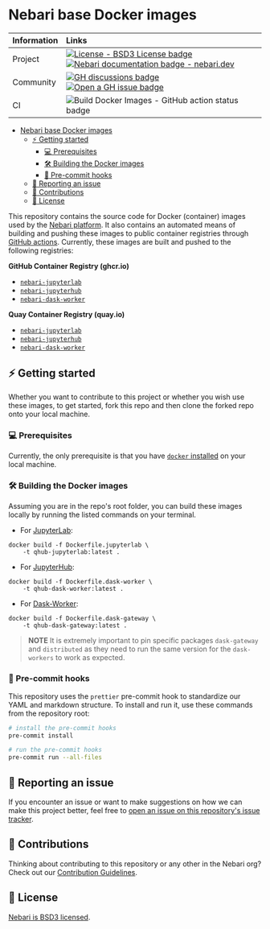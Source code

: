 # Nebari base Docker images

| Information | Links                                                                                                                                                                                                                                                                                                                                                                |
| :---------- | :------------------------------------------------------------------------------------------------------------------------------------------------------------------------------------------------------------------------------------------------------------------------------------------------------------------------------------------------------------------- |
| Project     | [![License - BSD3 License badge](https://img.shields.io/badge/License-BSD%203--Clause-gray.svg?colorA=2D2A56&colorB=5936D9&style=flat.svg)](https://opensource.org/licenses/BSD-3-Clause) [![Nebari documentation badge - nebari.dev](https://img.shields.io/badge/%F0%9F%93%96%20Read-the%20docs-gray.svg?colorA=2D2A56&colorB=5936D9&style=flat.svg)][nebari-docs] |
| Community   | [![GH discussions badge](https://img.shields.io/badge/%F0%9F%92%AC%20-Participate%20in%20discussions-gray.svg?colorA=2D2A56&colorB=5936D9&style=flat.svg)][nebari-discussions] [![Open a GH issue badge](https://img.shields.io/badge/%F0%9F%93%9D%20Open-an%20issue-gray.svg?colorA=2D2A56&colorB=5936D9&style=flat.svg)][nebari-docker-issues]                     |
| CI          | ![Build Docker Images - GitHub action status badge](https://github.com/nebari-dev/nebari-docker-images/actions/workflows/build-push-docker.yaml/badge.svg)                                                                                                                                                                                                           |

- [Nebari base Docker images](#nebari-base-docker-images)
  - [:zap: Getting started](#zap-getting-started)
    - [:computer: Prerequisites](#computer-prerequisites)
    - [:hammer_and_wrench: Building the Docker images](#hammer_and_wrench-building-the-docker-images)
    - [:broom: Pre-commit hooks](#broom-pre-commit-hooks)
  - [:pencil: Reporting an issue](#pencil-reporting-an-issue)
  - [:raised_hands: Contributions](#raised_hands-contributions)
  - [:page_facing_up: License](#page_facing_up-license)

This repository contains the source code for Docker (container) images used by the [Nebari platform][nebari-docs]. It also contains an automated means of building and pushing these images to public container registries through [GitHub actions][nebari-docker-actions]. Currently, these images are built and pushed to the following registries:

**GitHub Container Registry (ghcr.io)**

- [`nebari-jupyterlab`](https://github.com/orgs/nebari-dev/packages/container/package/nebari-jupyterlab)
- [`nebari-jupyterhub`](https://github.com/orgs/nebari-dev/packages/container/package/nebari-jupyterhub)
- [`nebari-dask-worker`](https://github.com/orgs/nebari-dev/packages/container/package/nebari-dask-worker)

**Quay Container Registry (quay.io)**

- [`nebari-jupyterlab`](https://quay.io/repository/nebari/nebari-jupyterlab)
- [`nebari-jupyterhub`](https://quay.io/repository/nebari/nebari-jupyterhub)
- [`nebari-dask-worker`](https://quay.io/repository/nebari/nebari-dask-worker)

## :zap: Getting started

Whether you want to contribute to this project or whether you wish use these images, to get started, fork this repo and then clone the forked repo onto your local machine.

### :computer: Prerequisites

Currently, the only prerequisite is that you have [`docker` installed](https://docs.docker.com/get-docker/) on your local machine.

### :hammer_and_wrench: Building the Docker images

Assuming you are in the repo's root folder, you can build these images locally by running the listed commands on your terminal.

- For [JupyterLab](Dockerfile.jupyterlab):

```shell
docker build -f Dockerfile.jupyterlab \
    -t qhub-jupyterlab:latest .
```

- For [JupyterHub](Dockerfile.jupyterhub):

```shell
docker build -f Dockerfile.dask-worker \
    -t qhub-dask-worker:latest .
```

- For [Dask-Worker](Dockerfile.dask-worker):

```shell
docker build -f Dockerfile.dask-gateway \
    -t qhub-dask-gateway:latest .
```

> **NOTE**
> It is extremely important to pin specific packages `dask-gateway` and `distributed` as they need to run the same version for the `dask-workers` to work as expected.

### :broom: Pre-commit hooks

This repository uses the `prettier` pre-commit hook to standardize our YAML and markdown structure.
To install and run it, use these commands from the repository root:

```bash
# install the pre-commit hooks
pre-commit install

# run the pre-commit hooks
pre-commit run --all-files
```

## :pencil: Reporting an issue

If you encounter an issue or want to make suggestions on how we can make this project better, feel free to [open an issue on this repository's issue tracker](https://github.com/nebari-dev/nebari-docker-images/issues/new/choose).

## :raised_hands: Contributions

Thinking about contributing to this repository or any other in the Nebari org? Check out our
[Contribution Guidelines](https://github.com/nebari-dev/nebari/blob/main/CONTRIBUTING.md).

## :page_facing_up: License

[Nebari is BSD3 licensed](LICENSE).

<!-- Links -->

[nebari-docker-repo]: https://github.com/nebari-dev/nebari-docker-images
[nebari-docker-issues]: https://github.com/nebari-dev/nebari-docker-images/issues/new/choose
[nebari-docker-actions]: https://github.com/nebari-dev/nebari-docker-images/actions
[nebari-discussions]: https://github.com/orgs/nebari-dev/discussions
[nebari-docs]: https://nebari.dev
